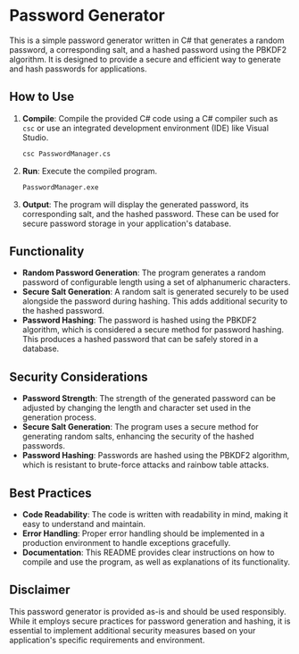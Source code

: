 # Password Generator

This is a simple password generator written in C# that generates a random password, a corresponding salt, and a hashed password using the PBKDF2 algorithm. It is designed to provide a secure and efficient way to generate and hash passwords for applications.

## How to Use

1. **Compile**: Compile the provided C# code using a C# compiler such as `csc` or use an integrated development environment (IDE) like Visual Studio.

    ```sh
    csc PasswordManager.cs
    ```

2. **Run**: Execute the compiled program.

    ```sh
    PasswordManager.exe
    ```

3. **Output**: The program will display the generated password, its corresponding salt, and the hashed password. These can be used for secure password storage in your application's database.

## Functionality

- **Random Password Generation**: The program generates a random password of configurable length using a set of alphanumeric characters.
- **Secure Salt Generation**: A random salt is generated securely to be used alongside the password during hashing. This adds additional security to the hashed password.
- **Password Hashing**: The password is hashed using the PBKDF2 algorithm, which is considered a secure method for password hashing. This produces a hashed password that can be safely stored in a database.

## Security Considerations

- **Password Strength**: The strength of the generated password can be adjusted by changing the length and character set used in the generation process.
- **Secure Salt Generation**: The program uses a secure method for generating random salts, enhancing the security of the hashed passwords.
- **Password Hashing**: Passwords are hashed using the PBKDF2 algorithm, which is resistant to brute-force attacks and rainbow table attacks.

## Best Practices

- **Code Readability**: The code is written with readability in mind, making it easy to understand and maintain.
- **Error Handling**: Proper error handling should be implemented in a production environment to handle exceptions gracefully.
- **Documentation**: This README provides clear instructions on how to compile and use the program, as well as explanations of its functionality.

## Disclaimer

This password generator is provided as-is and should be used responsibly. While it employs secure practices for password generation and hashing, it is essential to implement additional security measures based on your application's specific requirements and environment.

